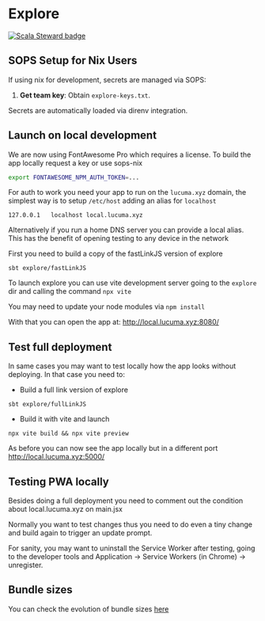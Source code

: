 # Explore

[![Scala Steward badge](https://img.shields.io/badge/Scala_Steward-helping-blue.svg?style=flat&logo=data:image/png;base64,iVBORw0KGgoAAAANSUhEUgAAAA4AAAAQCAMAAAARSr4IAAAAVFBMVEUAAACHjojlOy5NWlrKzcYRKjGFjIbp293YycuLa3pYY2LSqql4f3pCUFTgSjNodYRmcXUsPD/NTTbjRS+2jomhgnzNc223cGvZS0HaSD0XLjbaSjElhIr+AAAAAXRSTlMAQObYZgAAAHlJREFUCNdNyosOwyAIhWHAQS1Vt7a77/3fcxxdmv0xwmckutAR1nkm4ggbyEcg/wWmlGLDAA3oL50xi6fk5ffZ3E2E3QfZDCcCN2YtbEWZt+Drc6u6rlqv7Uk0LdKqqr5rk2UCRXOk0vmQKGfc94nOJyQjouF9H/wCc9gECEYfONoAAAAASUVORK5CYII=)](https://scala-steward.org)

## SOPS Setup for Nix Users

If using nix for development, secrets are managed via SOPS:

1. **Get team key**: Obtain `explore-keys.txt`.

Secrets are automatically loaded via direnv integration.

## Launch on local development

We are now using FontAwesome Pro which requires a license. To build the app locally request
a key or use sops-nix

```bash
export FONTAWESOME_NPM_AUTH_TOKEN=...
```

For auth to work you need your app to run on the `lucuma.xyz` domain, the simplest way
is to setup `/etc/host` adding an alias for `localhost`

```
127.0.0.1   localhost local.lucuma.xyz
```

Alternatively if you run a home DNS server you can provide a local alias. This has the benefit
of opening testing to any device in the network

First you need to build a copy of the fastLinkJS version of explore

```
sbt explore/fastLinkJS
```

To launch explore you can use vite development server going to the `explore` dir and
calling the command `npx vite`

You may need to update your node modules via `npm install`

With that you can open the app at:
http://local.lucuma.xyz:8080/

## Test full deployment

In same cases you may want to test locally how the app looks without deploying. In that case you need to:

- Build a full link version of explore

```
sbt explore/fullLinkJS
```

- Build it with vite and launch

```
npx vite build && npx vite preview
```

As before you can now see the app locally but in a different port
http://local.lucuma.xyz:5000/

## Testing PWA locally

Besides doing a full deployment you need to comment out the condition about local.lucuma.xyz on main.jsx

Normally you want to test changes thus you need to do even a tiny change and build again to trigger an update prompt.

For sanity, you may want to uninstall the Service Worker after testing, going to the developer tools
and Application -> Service Workers (in Chrome) -> unregister.

## Bundle sizes

You can check the evolution of bundle sizes [here](https://app.bundlemon.dev/projects/61a698e5de59ab000954f941/reports?branch=master&resolution=all)
